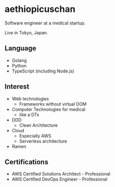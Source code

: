 # aethiopicuschan

Software engineer at a medical startup.

Live in Tokyo, Japan.

## Language

- Golang
- Python
- TypeScript (including Node.js)

## Interest

- Web technologies
  - Frameworks without virtual DOM
- Computer Technologies for medical
  - like a DTx
- DDD
  - Clean Architecture
- Cloud
  - Especially AWS
  - Serverless architecture
- Ramen

## Certifications

- AWS Certified Solutions Architect - Professional
- AWS Certified DevOps Engineer - Professional
